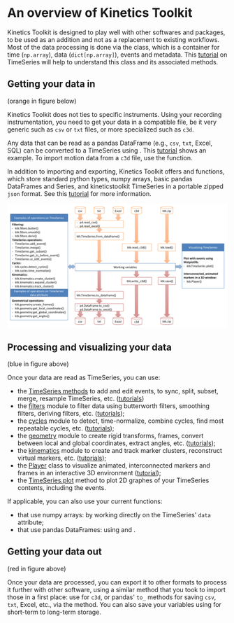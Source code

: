 # An overview of Kinetics Toolkit

Kinetics Toolkit is designed to play well with other softwares and packages, to be used as an addition and not as a replacement to existing workflows. Most of the data processing is done via the [](api/ktk.TimeSeries.rst) class, which is a container for time (`np.array`), data (`dict[np.array]`), events and metadata. This [tutorial](timeseries.md) on TimeSeries will help to understand this class and its associated methods.

## Getting your data in

(orange in figure below)

Kinetics Toolkit does not ties to specific instruments. Using your recording instrumentation, you need to get your data in a compatible file, be it very generic such as `csv` or `txt` files, or more specialized such as `c3d`.

Any data that can be read as a pandas DataFrame (e.g., `csv`, `txt`, Excel, SQL) can be converted to a TimeSeries using [](api/ktk.TimeSeries.from_dataframe.rst). This [tutorial](timeseries_dataframes.md) shows an example. To import motion data from a `c3d` file, use the [](api/ktk.read_c3d.rst) function.

In addition to importing and exporting, Kinetics Toolkit offers [](api/ktk.load.rst) and [](api/ktk.save.rst) functions, which store standard python types, numpy arrays, basic pandas DataFrames and Series, and kineticstoolkit TimeSeries in a portable zipped `json` format. See this [tutorial](loadsave.md) for more information.

![Kinetics Toolkit dataflow -width:full](_static/images/ktk_dataflow.png)

## Processing and visualizing your data

(blue in figure above)

Once your data are read as TimeSeries, you can use:

- the [TimeSeries methods](api/ktk.TimeSeries.rst) to add and edit events, to sync, split, subset, merge, resample TimeSeries, etc. ([tutorials](timeseries.md))
- the [filters](api/ktk.filters.rst) module to filter data using butterworth filters, smoothing filters, deriving filters, etc. ([tutorials](filters.md));
- the [cycles](api/ktk.cycles.rst) module to detect, time-normalize, combine cycles, find most repeatable cycles, etc. ([tutorials](cycles.md));
- the [geometry](api/ktk.geometry.rst) module to create rigid transforms, frames, convert between local and global coordinates, extract angles, etc. ([tutorials](geometry.md));
- the [kinematics](api/ktk.kinematics.rst) module to create and track marker clusters, reconstruct virtual markers, etc. ([tutorials](kinematics.md));
- the [Player](api/ktk.Player.rst) class to visualize animated, interconnected markers and frames in an interactive 3D environment ([tutorial](kinematics_load_visualize.md));
- the [TimeSeries.plot](api/ktk.TimeSeries.plot.rst) method to plot 2D graphes of your TimeSeries contents, including the events.

If applicable, you can also use your current functions:

- that use numpy arrays: by working directly on the TimeSeries' `data` attribute;
- that use pandas DataFrames: using [](api/ktk.TimeSeries.from_dataframe.rst) and [](api/ktk.TimeSeries.to_dataframe.rst).

## Getting your data out

(red in figure above)

Once your data are processed, you can export it to other formats to process it further with other software, using a similar method that you took to import those in a first place: use [](api/ktk.write_c3d.rst) for `c3d`, or pandas' `to_` methods for saving `csv`, `txt`, Excel, etc., via the [](api/ktk.TimeSeries.to_dataframe.rst) method. You can also save your variables using [](api/ktk.save.rst) for short-term to long-term storage.
